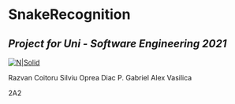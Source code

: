 # SnakeRecognition
## _Project for Uni - Software Engineering 2021_
[![N|Solid](https://plati-taxe.uaic.ro/img/logo-retina1.png)](https://www.info.uaic.ro/)

Razvan Coitoru
Silviu Oprea
Diac P. Gabriel 
Alex Vasilica


2A2
